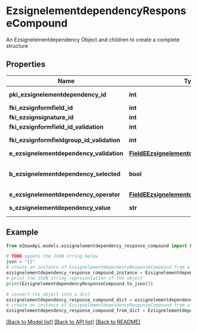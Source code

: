 # EzsignelementdependencyResponseCompound

An Ezsignelementdependency Object and children to create a complete structure

## Properties

Name | Type | Description | Notes
------------ | ------------- | ------------- | -------------
**pki_ezsignelementdependency_id** | **int** | The unique ID of the Ezsignelementdependency | 
**fki_ezsignformfield_id** | **int** | The unique ID of the Ezsignformfield | [optional] 
**fki_ezsignsignature_id** | **int** | The unique ID of the Ezsignsignature | [optional] 
**fki_ezsignformfield_id_validation** | **int** | The unique ID of the Ezsignformfield | [optional] 
**fki_ezsignformfieldgroup_id_validation** | **int** | The unique ID of the Ezsignformfieldgroup | [optional] 
**e_ezsignelementdependency_validation** | [**FieldEEzsignelementdependencyValidation**](FieldEEzsignelementdependencyValidation.md) |  | 
**b_ezsignelementdependency_selected** | **bool** | Whether if it&#39;s selected or not when using eEzsignelementdependencyValidation &#x3D; Selected | [optional] 
**e_ezsignelementdependency_operator** | [**FieldEEzsignelementdependencyOperator**](FieldEEzsignelementdependencyOperator.md) |  | [optional] 
**s_ezsignelementdependency_value** | **str** | The value of the Ezsignelementdependency | [optional] 

## Example

```python
from eZmaxApi.models.ezsignelementdependency_response_compound import EzsignelementdependencyResponseCompound

# TODO update the JSON string below
json = "{}"
# create an instance of EzsignelementdependencyResponseCompound from a JSON string
ezsignelementdependency_response_compound_instance = EzsignelementdependencyResponseCompound.from_json(json)
# print the JSON string representation of the object
print(EzsignelementdependencyResponseCompound.to_json())

# convert the object into a dict
ezsignelementdependency_response_compound_dict = ezsignelementdependency_response_compound_instance.to_dict()
# create an instance of EzsignelementdependencyResponseCompound from a dict
ezsignelementdependency_response_compound_from_dict = EzsignelementdependencyResponseCompound.from_dict(ezsignelementdependency_response_compound_dict)
```
[[Back to Model list]](../README.md#documentation-for-models) [[Back to API list]](../README.md#documentation-for-api-endpoints) [[Back to README]](../README.md)


